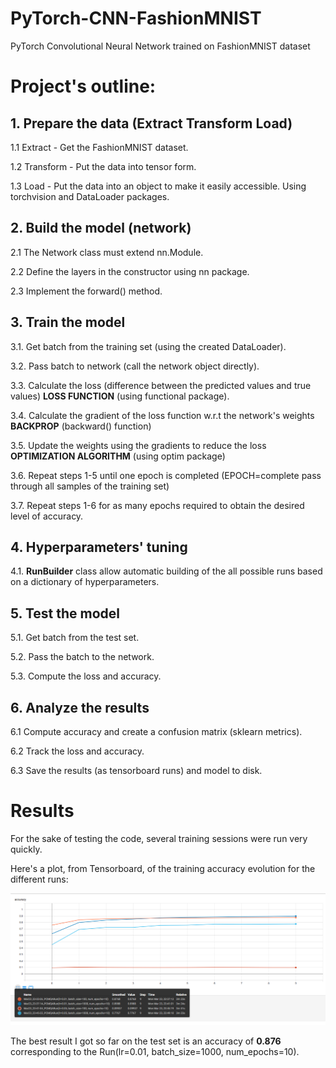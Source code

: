 # PyTorch-CNN-FashionMNIST
PyTorch Convolutional Neural Network trained on FashionMNIST dataset

# Project's outline:

## 1. Prepare the data (Extract Transform Load)

1.1 Extract - Get the FashionMNIST dataset.

1.2 Transform - Put the data into tensor form.

1.3 Load - Put the data into an object to make it easily accessible. Using torchvision and DataLoader packages.

## 2. Build the model (network)

2.1 The Network class must extend nn.Module.

2.2 Define the layers in the constructor using nn package.

2.3 Implement the forward() method.

## 3. Train the model

3.1. Get batch from the training set (using the created DataLoader).

3.2. Pass batch to network (call the network object directly).

3.3. Calculate the loss (difference between the predicted values and true values) **LOSS FUNCTION** (using functional package).

3.4. Calculate the gradient of the loss function w.r.t the network's weights **BACKPROP** (backward() function)

3.5. Update the weights using the gradients to reduce the loss **OPTIMIZATION ALGORITHM** (using optim package)

3.6. Repeat steps 1-5 until one epoch is completed (EPOCH=complete pass through all samples of the training set)

3.7. Repeat steps 1-6 for as many epochs required to obtain the desired level of accuracy.

## 4. Hyperparameters' tuning

4.1. **RunBuilder** class allow automatic building of the all possible runs based on a dictionary of hyperparameters.

## 5. Test the model

5.1. Get batch from the test set.

5.2. Pass the batch to the network.

5.3. Compute the loss and accuracy.

## 6. Analyze the results

6.1 Compute accuracy and create a confusion matrix (sklearn metrics).

6.2 Track the loss and accuracy.

6.3 Save the results (as tensorboard runs) and model to disk.

# Results

For the sake of testing the code, several training sessions were run very quickly. 

Here's a plot, from Tensorboard, of the training accuracy evolution for the different runs:

<img src='./train_accuracy_plot.png'/>

The best result I got so far on the test set is an accuracy of **0.876** corresponding to the Run(lr=0.01, batch_size=1000, num_epochs=10). 